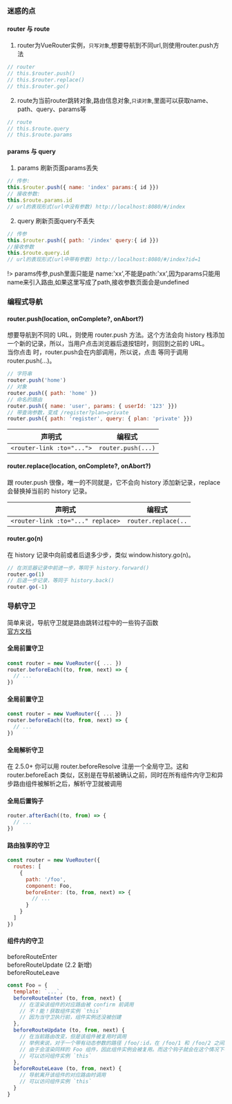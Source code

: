 ### 迷惑的点
#### router 与 route
1. router为VueRouter实例，`只写对象`,想要导航到不同url,则使用router.push方法
```js
// router
// this.$router.push()
// this.$router.replace()
// this.$router.go()
```
2. route为当前router跳转对象,路由信息对象,`只读对象`,里面可以获取name、path、query、params等
```js
// route
// this.$route.query
// this.$route.params
```

#### params 与 query 
1. params 
刷新页面params丢失
```js
// 传参: 
this.$router.push({ name: 'index' params:{ id }})
// 接收参数:
this.$route.params.id
// url的表现形式(url中没有参数) http://localhost:8080/#/index
```
2. query
刷新页面query不丢失
```js
// 传参
this.$router.push({ path: '/index' query:{ id }})
//接收参数
this.$route.query.id
// url的表现形式(url中带有参数) http://localhost:8080/#/index?id=1
```
!> params传参,push里面只能是 name:'xx',不能是path:'xx',因为params只能用name来引入路由,如果这里写成了path,接收参数页面会是undefined

### 编程式导航
#### router.push(location, onComplete?, onAbort?)
想要导航到不同的 URL，则使用 router.push 方法。这个方法会向 history 栈添加一个新的记录，所以，当用户点击浏览器后退按钮时，则回到之前的 URL。  
当你点击 <router-link> 时，router.push会在内部调用，所以说，点击 <router-link :to="..."> 等同于调用 router.push(...)。  
```js
// 字符串
router.push('home')
// 对象
router.push({ path: 'home' })
// 命名的路由
router.push({ name: 'user', params: { userId: '123' }})
// 带查询参数，变成 /register?plan=private
router.push({ path: 'register', query: { plan: 'private' }})
```

| 声明式                    | 编程式             |
| ------------------------- | ------------------ |
| `<router-link :to="...">` | `router.push(...)` |

#### router.replace(location, onComplete?, onAbort?)
跟 router.push 很像，唯一的不同就是，它不会向 history 添加新记录，replace会替换掉当前的 history 记录。

| 声明式                            | 编程式              |
| --------------------------------- | ------------------- |
| `<router-link :to="..." replace>` | `router.replace(..` |

#### router.go(n)
在 history 记录中向前或者后退多少步，类似 window.history.go(n)。
```js
// 在浏览器记录中前进一步，等同于 history.forward()
router.go(1)
// 后退一步记录，等同于 history.back()
router.go(-1)
```

### 导航守卫
简单来说，导航守卫就是路由跳转过程中的一些钩子函数    
[官方文档](https://router.vuejs.org/zh/guide/advanced/navigation-guards.html#%E5%85%A8%E5%B1%80%E5%89%8D%E7%BD%AE%E5%AE%88%E5%8D%AB)
#### 全局前置守卫
```js
const router = new VueRouter({ ... })
router.beforeEach((to, from, next) => {
  // ...
})
```
#### 全局前置守卫
```js
const router = new VueRouter({ ... })
router.beforeEach((to, from, next) => {
  // ...
})
```
#### 全局解析守卫
在 2.5.0+ 你可以用 router.beforeResolve 注册一个全局守卫。这和 router.beforeEach 类似，区别是在导航被确认之前，同时在所有组件内守卫和异步路由组件被解析之后，解析守卫就被调用
#### 全局后置钩子
```js
router.afterEach((to, from) => {
  // ...
})
```
#### 路由独享的守卫
```js
const router = new VueRouter({
  routes: [
    {
      path: '/foo',
      component: Foo,
      beforeEnter: (to, from, next) => {
        // ...
      }
    }
  ]
})
```
#### 组件内的守卫
beforeRouteEnter    
beforeRouteUpdate (2.2 新增)    
beforeRouteLeave    
```js
const Foo = {
  template: `...`,
  beforeRouteEnter (to, from, next) {
    // 在渲染该组件的对应路由被 confirm 前调用
    // 不！能！获取组件实例 `this`
    // 因为当守卫执行前，组件实例还没被创建
  },
  beforeRouteUpdate (to, from, next) {
    // 在当前路由改变，但是该组件被复用时调用
    // 举例来说，对于一个带有动态参数的路径 /foo/:id，在 /foo/1 和 /foo/2 之间跳转的时候，
    // 由于会渲染同样的 Foo 组件，因此组件实例会被复用。而这个钩子就会在这个情况下被调用。
    // 可以访问组件实例 `this`
  },
  beforeRouteLeave (to, from, next) {
    // 导航离开该组件的对应路由时调用
    // 可以访问组件实例 `this`
  }
}
```